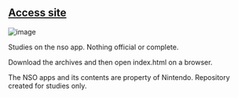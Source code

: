 ## [Access site](https://rafaelleone.github.io/nso_study/)

![image](https://github.com/RafaelLeone/nso_study/assets/80486959/d0a4334a-fd70-4130-bb73-e80bf0863a99)

Studies on the nso app. Nothing official or complete.

Download the archives and then open index.html on a browser.

The NSO apps and its contents are property of Nintendo. 
Repository created for studies only.
